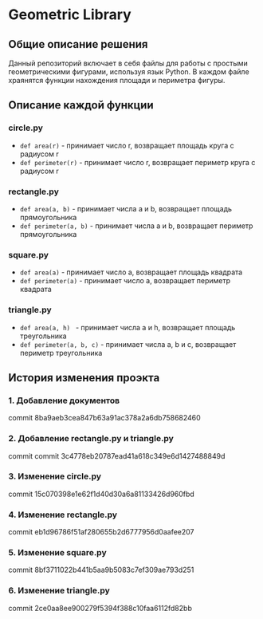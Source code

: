 # Geometric Library 
## Общие описание решения 
Данный репозиторий включает в себя файлы для работы с простыми геометрическими фигурами, используя язык Python. В каждом файле храянятся функции нахождения площади и периметра фигуры.
## Описание каждой функции
### circle.py
 - `def area(r)` - принимает число r, возвращает площадь круга с радиусом r
 - `def perimeter(r)` - принимает число r, возвращает периметр круга с радиусом r
 
### rectangle.py
 - `def area(a, b)` - принимает числа a и b, возвращает площадь прямоугольника
 - `def perimeter(a, b)` - принимает числа а и b, возвращает периметр прямоугольника

### square.py
 - `def area(a)` - принимает число а, возвращает площадь квадрата
 - `def perimeter(a)` - принимает число а, возвращает периметр квадрата
### triangle.py
 - `def area(a, h) ` - принимает числа а и h, возвращает площадь треугольника
 - `def perimeter(a, b, c)` - принимает числа a, b и с, возвращает периметр треугольника
## История изменения проэкта 
### 1. Добавление документов 
commit 8ba9aeb3cea847b63a91ac378a2a6db758682460
### 2. Добавление rectangle.py и triangle.py 
commit commit 3c4778eb20787ead41a618c349e6d1427488849d
### 3. Изменение circle.py
commit 15c070398e1e62f1d40d30a6a81133426d960fbd
### 4. Изменение rectangle.py
commit eb1d96786f51af280655b2d6777956d0aafee207
### 5. Изменение square.py
commit 8bf3711022b441b5aa9b5083c7ef309ae793d251
### 6. Изменение triangle.py
commit 2ce0aa8ee900279f5394f388c10faa6112fd82bb

